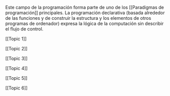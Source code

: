 Este campo de la programación forma parte de uno de los [[Paradigmas de programación]] principales. La programación declarativa (basada alrededor de las funciones y de construir la estructura y los elementos de otros programas de ordenador) expresa la lógica de la computación sin describir el flujo de control.

[[Topic 1]]

[[Topic 2]]

[[Topic 3]]

[[Topic 4]]

[[Topic 5]]

[[Topic 6]]



